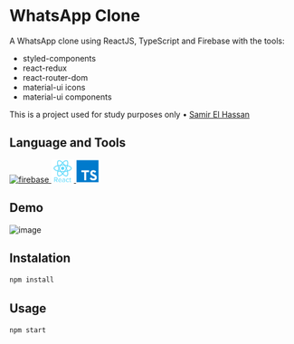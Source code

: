 # WhatsApp Clone

A WhatsApp clone using ReactJS, TypeScript and Firebase with the tools:

- styled-components
- react-redux
- react-router-dom
- material-ui icons
- material-ui components

This is a project used for study purposes only • [Samir El Hassan](https://github.com/samirelhassann)

## Language and Tools

<p align="left"> <a href="https://firebase.google.com/" target="_blank" rel="noreferrer"> <img src="https://www.vectorlogo.zone/logos/firebase/firebase-icon.svg" alt="firebase" width="40" height="40"/> </a> <a href="https://reactjs.org/" target="_blank" rel="noreferrer"> <img src="https://raw.githubusercontent.com/devicons/devicon/master/icons/react/react-original-wordmark.svg" alt="react" width="40" height="40"/> </a> <a href="https://www.typescriptlang.org/" target="_blank" rel="noreferrer"> <img src="https://raw.githubusercontent.com/devicons/devicon/master/icons/typescript/typescript-original.svg" alt="typescript" width="40" height="40"/> </a> </p>

## Demo

![image](https://user-images.githubusercontent.com/91634008/194923506-5dfaa6b7-9b1e-4bd6-83b7-24924d84a9a3.png)

## Instalation

```bash
npm install
```

## Usage

```bash
npm start
```
